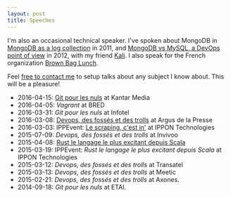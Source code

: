 ```yaml
---
layout: post
title: Speeches
---
```


I'm also an occasional technical speaker. I've spoken about MongoDB in [MongoDB as a log collection](http://fr.slideshare.net/octplane/mongofr-mongodb-as-a-log-collector) in 2011, and [MongoDB vs MySQL, a DevOps point of view](http://fr.slideshare.net/octplane/mongodb-vs-mysql-a-devops-point-of-view) in 2012, with my friend [Kali](http://www.poumeyrol.fr/). I also speak for the French organization [Brown Bag Lunch](http://www.brownbaglunch.fr/).

Feel [free to contact me](mailto:speech@contact.baillet.name) to setup talks about any subject I know about. This will be a pleasure!


- 2016-04-15: [Git pour les nuls](/presentations/git/) at Kantar Media
- 2016-04-05: *Vagrant* at BRED
- 2016-03-31: *Git pour les nuls* at Infotel
- 2016-03-08: [Devops, des fossés et des trolls](/presentations/devops/) at Argus de la Presse
- 2016-03-03: IPPEvent: [Le scraping, c'est in'](/2016/03/04/09-03.html) at IPPON Technologies
- 2015-07-09: *Devops, des fossés et des trolls* at Invivoo
- 2015-04-08: [Rust le langage le plus excitant depuis Scala](/2016/03/04/09-03.html)
- 2015-03-19: IPPEvent: *Rust le langage le plus excitant depuis Scala* at IPPON Technologies
- 2015-03-12: *Devops, des fossés et des trolls* at Transatel
- 2015-03-13: *Devops, des fossés et des trolls* at Meetic
- 2015-02-21: *Devops, des fossés et des trolls* at Axones.
- 2014-09-18: *Git pour les nuls* at ETAI.